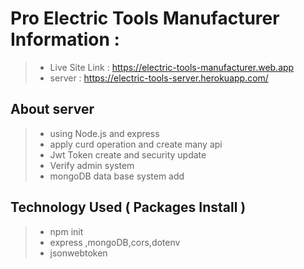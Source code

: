 # Pro Electric Tools Manufacturer Information :

> - Live Site Link : https://electric-tools-manufacturer.web.app
> - server : https://electric-tools-server.herokuapp.com/

## About server

> - using Node.js and express
> - apply curd operation and create many api
> - Jwt Token create and security update
> - Verify admin system
> - mongoDB data base system add

## Technology Used ( Packages Install )

> - npm init
> - express ,mongoDB,cors,dotenv
> - jsonwebtoken
